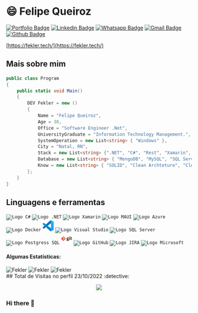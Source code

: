 # 😄 Felipe Queiroz

[![Portfolio Badge](https://img.shields.io/badge/-Portfolio-6633cc?style=flat-square&logo=Elixir&logoColor=white&color=black&link=https://fekler.tech/)](https://fekler.tech/)
[![Linkedin Badge](https://img.shields.io/badge/-Linkedin-6633cc?style=flat-square&logo=Linkedin&logoColor=white&color=black&link=https://www.linkedin.com/in/Fekler/)](https://www.linkedin.com/in/Fekler/)
[![Whatsapp Badge](https://img.shields.io/badge/-WhatsApp-6633cc?style=flat-square&logo=Whatsapp&logoColor=white&color=black&link=https://whats.link/fekler)](https://api.whatsapp.com/send?phone=5584933000468&text=Ol%C3%A1%2C%20Felipe!)
[![Gmail Badge](https://img.shields.io/badge/-Gmail-c14438?style=flat-square&logo=Gmail&logoColor=white&color=black&link=mailto:fekler.jobs@gmail.com)](mailto:fekler.jobs@gmail.com)
[![Github Badge](https://img.shields.io/badge/-Fekler-000?style=flat-square&logo=Github&logoColor=white&link=https://github.com/Fekler)](https://github.com/Fekler)

[https://fekler.tech/](https://fekler.tech/)

## Mais sobre mim
<!---
public class DEV
{
    public string Name { get; set; }
    public int Age { get; set; }
    public string Office { get; set; }
    public string UniversityGraduate { get; set; }
    public List<string> SystemOperation { get; set; }
    public string City { get; set; }
    public List<string> Stack { get; set; }
    public List<string> Database { get; set; }
    public List<string> Know { get; set; }
}--->
```C#
public class Program
{
    public static void Main()
    {
        DEV Fekler = new ()
        {
            Name = "Felipe Queiroz",
            Age = 30,
            Office = "Software Engineer .Net",
            UniversityGraduate = "Information Technology Management.",
            SystemOperation = new List<string> { "Windows" },
            City = "Natal, RN",
            Stack = new List<string> {".NET", "C#", "Rest", "Xamarin", "MAUI"},
            Database = new List<string> { "MongoDB", "MySQL", "SQL Server", "Oracle" },
            Know = new List<string> { "SOLID", "Clean Archteture", "Clean Code", "TDD", "Scrum", "Jira", "Git" }
        };        
    }
}
```
## Linguagens e ferramentas

<code><img
    height="30"
    src="https://github.com/Fekler/fekler.github.io/blob/main/Resources/Images/csharp.png?raw=true"
    alt="Logo C#"/></code>
<code><img
    height="30"
    src="https://github.com/Fekler/fekler.github.io/blob/main/Resources/Images/dotnet.png?raw=true"
    alt="Logo .NET"/></code>
<code><img
    height="30"
    src="https://github.com/Fekler/fekler.github.io/blob/main/Resources/Images/xamarin.png?raw=true"
    alt="Logo Xamarin"/></code>
<code><img
    height="30"
    src="https://github.com/Fekler/fekler.github.io/blob/main/Resources/Images/MAUI.png?raw=true"
    alt="Logo MAUI"/></code>
<code><img
    height="30"
    src="https://github.com/Fekler/fekler.github.io/blob/main/Resources/Images/azure.png?raw=true"
    alt="Logo Azure"/></code>
<code><img
    height="30"
    src="https://github.com/Fekler/fekler.github.io/blob/main/Resources/Images/docker.png?raw=true"
    alt="Logo Docker"/></code>
<code><img
    height="30"
    src="https://raw.githubusercontent.com/github/explore/80688e429a7d4ef2fca1e82350fe8e3517d3494d/topics/visual-studio-code/visual-studio-code.png"
    alt="Logo visual studio code"/></code>
<code><img
    height="30"
    src="https://th.bing.com/th/id/OIP.YfiasfgVF4lBtgVfis5glQHaHa?rs=1&pid=ImgDetMain"
    alt="Logo Visual Studio"/></code>
<code><img
    height="30"
    src="https://github.com/Fekler/fekler.github.io/blob/main/Resources/Images/sql-server.png?raw=true"
    alt="Logo SQL Server"/></code>
<code><img
    height="30"
    src="https://github.com/Fekler/fekler.github.io/blob/main/Resources/Images/postgresql.png?raw=true"
    alt="Logo Postgress SQL"/></code>
<code><img
    height="30"
    src="https://raw.githubusercontent.com/github/explore/80688e429a7d4ef2fca1e82350fe8e3517d3494d/topics/git/git.png"
    alt="Logo git"/></code>
<code><img
    height="30"
    src="https://www.vhv.rs/dpng/d/464-4644573_github-logo-png-github-transparent-png.png"
    alt="Logo GitHub"/></code>
<code><img
    height="30"
    src="https://th.bing.com/th/id/OIP.6KZsz3XVilk2EUbZABvU2QHaID?rs=1&pid=ImgDetMain"
    alt="Logo JIRA"/></code>
<code><img
    height="30"
    src="https://github.com/Fekler/fekler.github.io/blob/main/Resources/Images/microsoft.png?raw=true"
    alt="Logo Microsoft"/></code>

#### Algumas Estatísticas:

<div>
<img loading="lazy" height="180em" alt="Fekler" src="https://github-readme-streak-stats.herokuapp.com/?user=Fekler&hide_border=true&theme=dark" />
<img loading="lazy" height="180em" alt="Fekler" src="https://github-readme-stats.vercel.app/api?username=Fekler&count_private=true&show_icons=true&custom_title=Github%20Status&hide=issues&hide_border=true&theme=dark" />
<img loading="lazy" height="180em" alt="Fekler" src="https://github-readme-stats.vercel.app/api/top-langs/?username=Fekler&layout=compact&langs_count=7&hide_border=true&theme=dark"/>
</div>
## Total de Visitas no perfil 23/10/2022 :detective: <br>
 <p align="center"> 
   <img alingn="center" loading="lazy" src="https://profile-counter.glitch.me/Fekler/count.svg" />
 </p>















<!---- 👋 Hi, I’m @Feklerz
- 👀 I’m interested in ...
- 🌱 I’m currently learning ...
- 💞️ I’m looking to collaborate on ...
- 📫 How to reach me ...


Feklerz/Feklerz is a ✨ special ✨ repository because its `README.md` (this file) appears on your GitHub profile.
You can click the Preview link to take a look at your changes.
--->


### Hi there 👋

<!--
**Fekler/Fekler** is a ✨ _special_ ✨ repository because its `README.md` (this file) appears on your GitHub profile.

Here are some ideas to get you started:

- 🔭 I’m currently working on ...
- 🌱 I’m currently learning ...
- 👯 I’m looking to collaborate on ...
- 🤔 I’m looking for help with ...
- 💬 Ask me about ...
- 📫 How to reach me: ...
- 😄 Pronouns: ...
- ⚡ Fun fact: ...
-->
